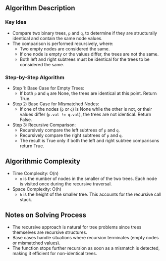 ## Algorithm Description
### Key Idea
- Compare two binary trees, ```p``` and ```q```, to determine if they are structurally identical and contain the same node values.
- The comparison is performed recursively, where:
  - Two empty nodes are considered the same.
  - If one node is empty or the values differ, the trees are not the same.
  - Both left and right subtrees must be identical for the trees to be considered the same.

### Step-by-Step Algorithm
- Step 1: Base Case for Empty Trees:
  - If both ```p``` and ```q``` are None, the trees are identical at this point. Return True.
- Step 2: Base Case for Mismatched Nodes:
  - If one of the nodes (```p``` or ```q```) is None while the other is not, or their values differ (```p.val != q.val```), the trees are not identical. Return False.
- Step 3: Recursive Comparison:
  - Recursively compare the left subtrees of ```p``` and ```q```.
  - Recursively compare the right subtrees of ```p``` and ```q```.
  - The result is True only if both the left and right subtree comparisons return True.

## Algorithmic Complexity
- Time Complexity: O(n)
  - ```n``` is the number of nodes in the smaller of the two trees. Each node is visited once during the recursive traversal.
- Space Complexity: O(h)
  - ```h``` is the height of the smaller tree. This accounts for the recursive call stack.

## Notes on Solving Process
- The recursive approach is natural for tree problems since trees themselves are recursive structures.
- Base cases handle situations where recursion terminates (empty nodes or mismatched values).
- The function stops further recursion as soon as a mismatch is detected, making it efficient for non-identical trees.